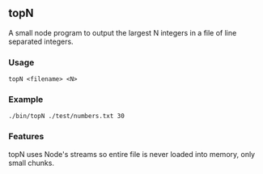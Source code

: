 ## topN
A small node program to output the largest N integers in a file of line separated integers.

### Usage
`topN <filename> <N>`

### Example
`./bin/topN ./test/numbers.txt 30`

### Features
topN uses Node's streams so entire file is never loaded into memory, only small chunks.